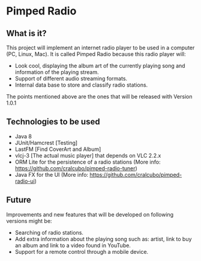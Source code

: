# Pimped Radio

What is it?
-----------
This project will implement an internet radio player to be used in a computer (PC, Linux, Mac).
It is called Pimped Radio because this radio player will:
* Look cool, displaying the album art of the currently playing song and information of the playing stream.
* Support of different audio streaming formats.
* Internal data base to store and classify radio stations.

The points mentioned above are the ones that will be released with Version 1.0.1

Technologies to be used
-----------------------
* Java 8
* JUnit/Hamcrest [Testing]
* LastFM [Find CoverArt and Album]
* vlcj-3 [The actual music player] that depends on VLC 2.2.x
* ORM Lite for the persistence of a radio stations (More info: https://github.com/cralcubo/pimped-radio-tuner)
* Java FX for the UI (More info: https://github.com/cralcubo/pimped-radio-ui)

Future
-------
Improvements and new features that will be developed on following versions might be:
* Searching of radio stations.
* Add extra information about the playing song such as: artist, link to buy an album and link to a video found in YouTube.
* Support for a remote control through a mobile device.
